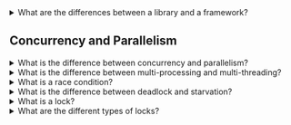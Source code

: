 <details>
<summary>What are the differences between a library and a framework?</summary>

A **library** and a **framework** are both a piece of external code that we can use in our application.

The difference between library and framework is what is called inversion of control. In short, when we call a method from a library,
we are in control. But with a framework, the control is inverted: the framework calls we.

A library allows us to control where we want to put and build our code, while a framework has places already set for us where to place our code. In other words, a framework defines a structure for our application and a set of places where we can put our code.
</details>



## Concurrency and Parallelism

<details>
<summary>What is the difference between concurrency and parallelism?</summary>

**Concurrency** refers to an application handling more than a task at the same time on a single-cpu unit. The OS takes care of switching the context between tasks so that each task can use the cpu for a portion of time.

**Parallelism** refers to running multiple computations simultaneously. It cannot be achieved on a single-cpu unit but it requires multiple cpu units.

Often, concurrency is the problem (e.g., many HTTP requests hitting a web server) and parallelism is the answer (e.g., the web server being able to serve all the requests using parallel processes).
</details>


<details>
<summary>What is the difference between multi-processing and multi-threading?</summary>

**Multi-processing** involves the creation of separate processes, that run completely isolated one from the other.

**Multi-threading** requires the creation of *lightweight* processes, called **threads** that all share the same memory and therefore are not isolated from each other.
</details>

<details>
<summary>What is a race condition?</summary>

A **race condition** happens when a number of threads can access a common resource without synchronization. Because the order of the threads accessing the resource depends on the scheduling algorithm and we do not know it, the final result is uncertaint.
</details>


<details>
<summary>What is the difference between deadlock and starvation?</summary>

A **deadlock** is when a process or a thread requires a resource that is hold by another process or thread, that in turn requires a resource owned by the former process. Since none of the processes are going to release the resource they hold, the two processes cannot continue their execution.

A **starvation** is when a process or a thread is unable to acquire a resource because it it repeatedly stolen by another parallel process.
</details>

<details>
<summary>What is a lock?</summary>

A **lock** is a resource used to *protect* another resource that parallel processes are going to acquire in turn.
There are different implementation of locks, depending on the context they are applied. Some examples are *spin-locks*, *sempahores*, *mutexes* and so on.
</details>

<details>
<summary>What are the different types of locks?</summary>

There are the following types of **locks**:

* **Semaphore**  is a lower-level object. You might well use a semaphore to implement a monitor. A semaphore essentially is just a counter. When the counter is positive, if a thread tries to acquire the semaphore then it is allowed, and the counter is decremented. When a thread is done then it releases the semaphore, and increments the counter.

    If the counter is already zero when a thread tries to acquire the semaphore then it has to wait until another thread releases the semaphore. If multiple threads are waiting when a thread releases a semaphore then one of them gets it. The thread that releases a semaphore need not be the same thread that acquired it.

    A monitor is like a public toilet. Only one person can enter at a time. They lock the door to prevent anyone else coming in, do their stuff, and then unlock it when they leave.

    A semaphore is like a bike hire place. They have a certain number of bikes. If you try and hire a bike and they have one free then you can take it, otherwise you must wait. When someone returns their bike then someone else can take it. If you have a bike then you can give it to someone else to return --- the bike hire place doesn't care who returns it, as long as they get their bike back.


* **Mutex** is for multiprocess synchronization. Usually, mutexes are provided by the OS kernel and libraries/frameworks simply provide an interface to invoke it. This makes them heavy-weight/slower, but they work across threads on different processes. 

* **Monitor** is for multithread synchronization within the same process. Usually, the implementation of monitors is faster/light-weight, since it is designed for multi-threaded synchronization within the same process. Also, usually, it is provided by a framework/library itself (as opposed to requesting the OS).
</details>



